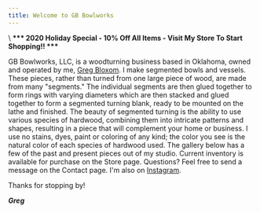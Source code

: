 ```yaml
---
title: Welcome to GB Bowlworks
---
```

\     **\*\*\* 2020 Holiday Special - 10% Off All Items - Visit My Store To Start Shopping!! \*\*\***

GB Bowlworks, LLC, is a woodturning business based in Oklahoma, owned and operated by me, [Greg Bloxom](/about). I make segmented bowls and vessels.  These pieces, rather than turned from one large piece of wood, are made from many "segments." The individual segments are then glued together to form rings with varying diameters which are then stacked and glued together to form a segmented turning blank, ready to be mounted on the lathe and finished. The beauty of segmented turning is the ability to use various species of hardwood, combining them into intricate patterns and shapes, resulting in a piece that will complement your home or business. I use no stains, dyes, paint or coloring of any kind; the color you see is the natural color of each species of hardwood used. The gallery below has a few of the past and present pieces out of my studio. Current inventory is available for purchase on the Store page. Questions? Feel free to send a message on the Contact page. I'm also on [Instagram](https://www.instagram.com/gbbowlworks/).

Thanks for stopping by!

***Greg***